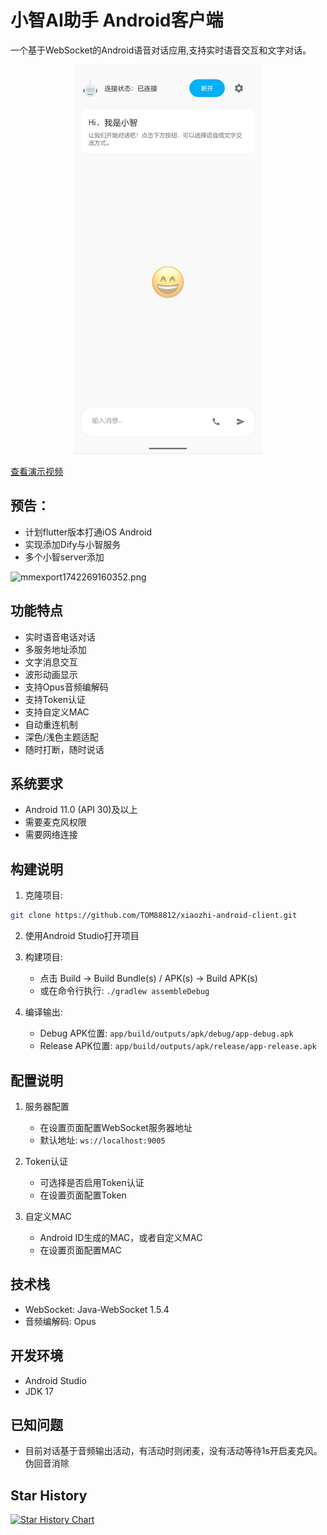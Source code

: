 # 小智AI助手 Android客户端

一个基于WebSocket的Android语音对话应用,支持实时语音交互和文字对话。

<p align="center">
  <img src="1740303422139.jpg" alt="小智AI助手界面预览" width="300"/>
</p>

[查看演示视频](https://m.bilibili.com/video/BV19QPHeHEJm?buvid=XU9C15B983E5B3201C25FDE381B1F1C4C33D5&from_spmid=dt.space-dt.video.0&is_story_h5=false&mid=5zOL0pVwHX2%2BpSNDC91few%3D%3D&p=1&plat_id=114&share_from=ugc&share_medium=android&share_plat=android&share_session_id=8f4e8fb2-fbc5-41ad-b488-fdbb2423aed4&share_source=WEIXIN&share_tag=s_i&spmid=united.player-video-detail.0.0&timestamp=1740629989&unique_k=CR9irtn&up_id=1145920831)

## 预告：
- 计划flutter版本打通iOS Android
- 实现添加Dify与小智服务
- 多个小智server添加

![mmexport1742269160352.png](https://github.com/user-attachments/assets/468e8cd7-123d-4731-bd46-8f38bb7463b4)


## 功能特点

- 实时语音电话对话
- 多服务地址添加
- 文字消息交互
- 波形动画显示
- 支持Opus音频编解码
- 支持Token认证
- 支持自定义MAC
- 自动重连机制
- 深色/浅色主题适配
- 随时打断，随时说话

## 系统要求

- Android 11.0 (API 30)及以上
- 需要麦克风权限
- 需要网络连接

## 构建说明

1. 克隆项目:
```bash
git clone https://github.com/TOM88812/xiaozhi-android-client.git
```

2. 使用Android Studio打开项目

3. 构建项目:
   - 点击 Build -> Build Bundle(s) / APK(s) -> Build APK(s)
   - 或在命令行执行: `./gradlew assembleDebug`

4. 编译输出:
   - Debug APK位置: `app/build/outputs/apk/debug/app-debug.apk`
   - Release APK位置: `app/build/outputs/apk/release/app-release.apk`

## 配置说明

1. 服务器配置
   - 在设置页面配置WebSocket服务器地址
   - 默认地址: `ws://localhost:9005`

2. Token认证
   - 可选择是否启用Token认证
   - 在设置页面配置Token

3. 自定义MAC
   - Android ID生成的MAC，或者自定义MAC
   - 在设置页面配置MAC
## 技术栈

- WebSocket: Java-WebSocket 1.5.4
- 音频编解码: Opus

## 开发环境

- Android Studio
- JDK 17

## 已知问题

- 目前对话基于音频输出活动，有活动时则闭麦，没有活动等待1s开启麦克风。伪回音消除

## Star History

[![Star History Chart](https://api.star-history.com/svg?repos=TOM88812/xiaozhi-android-client&type=Date)](https://star-history.com/#TOM88812/xiaozhi-android-client&Date)
